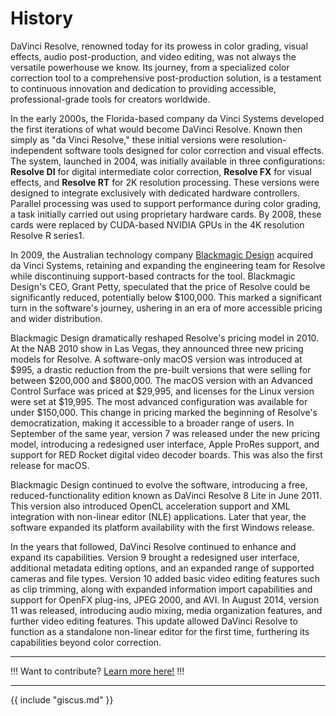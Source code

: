 # History

DaVinci Resolve, renowned today for its prowess in color grading, visual effects, audio post-production, and video editing, was not always the versatile powerhouse we know. Its journey, from a specialized color correction tool to a comprehensive post-production solution, is a testament to continuous innovation and dedication to providing accessible, professional-grade tools for creators worldwide.

In the early 2000s, the Florida-based company da Vinci Systems developed the first iterations of what would become DaVinci Resolve. Known then simply as "da Vinci Resolve," these initial versions were resolution-independent software tools designed for color correction and visual effects. The system, launched in 2004, was initially available in three configurations: **Resolve DI** for digital intermediate color correction, **Resolve FX** for visual effects, and **Resolve RT** for 2K resolution processing. These versions were designed to integrate exclusively with dedicated hardware controllers. Parallel processing was used to support performance during color grading, a task initially carried out using proprietary hardware cards. By 2008, these cards were replaced by CUDA-based NVIDIA GPUs in the 4K resolution Resolve R series​1​.

In 2009, the Australian technology company [Blackmagic Design](https://www.blackmagicdesign.com) acquired da Vinci Systems, retaining and expanding the engineering team for Resolve while discontinuing support-based contracts for the tool. Blackmagic Design's CEO, Grant Petty, speculated that the price of Resolve could be significantly reduced, potentially below $100,000. This marked a significant turn in the software's journey, ushering in an era of more accessible pricing and wider distribution​​.

Blackmagic Design dramatically reshaped Resolve's pricing model in 2010. At the NAB 2010 show in Las Vegas, they announced three new pricing models for Resolve. A software-only macOS version was introduced at $995, a drastic reduction from the pre-built versions that were selling for between $200,000 and $800,000. The macOS version with an Advanced Control Surface was priced at $29,995, and licenses for the Linux version were set at $19,995. The most advanced configuration was available for under $150,000. This change in pricing marked the beginning of Resolve's democratization, making it accessible to a broader range of users. In September of the same year, version 7 was released under the new pricing model, introducing a redesigned user interface, Apple ProRes support, and support for RED Rocket digital video decoder boards. This was also the first release for macOS​​.

Blackmagic Design continued to evolve the software, introducing a free, reduced-functionality edition known as DaVinci Resolve 8 Lite in June 2011. This version also introduced OpenCL acceleration support and XML integration with non-linear editor (NLE) applications. Later that year, the software expanded its platform availability with the first Windows release​.

In the years that followed, DaVinci Resolve continued to enhance and expand its capabilities. Version 9 brought a redesigned user interface, additional metadata editing options, and an expanded range of supported cameras and file types. Version 10 added basic video editing features such as clip trimming, along with expanded information import capabilities and support for OpenFX plug-ins, JPEG 2000, and AVI. In August 2014, version 11 was released, introducing audio mixing, media organization features, and further video editing features. This update allowed DaVinci Resolve to function as a standalone non-linear editor for the first time, furthering its capabilities beyond color correction​.

---

!!!
Want to contribute? [Learn more here!](https://resolve.cafe/contribute/)
!!!

---

{{ include "giscus.md" }}